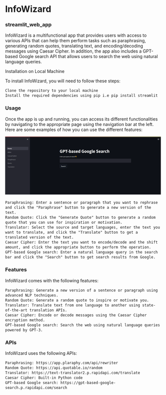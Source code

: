 # InfoWizard
### streamlit_web_app
InfoWizard is a multifunctional app that provides users with access to various APIs that can help them perform tasks such as paraphrasing, generating random quotes, translating text, and encoding/decoding messages using Caesar Cipher. In addition, the app also includes a GPT-based Google search API that allows users to search the web using natural language queries.

Installation on Local Machine

To install InfoWizard, you will need to follow these steps:

    Clone the repository to your local machine
    Install the required dependencies using pip i.e pip install streamlit
    
### Usage

Once the app is up and running, you can access its different functionalities by navigating to the appropriate page using the navigation bar at the left. Here are some examples of how you can use the different features:

![App ScreenShot](screenshot.png)

    Paraphrasing: Enter a sentence or paragraph that you want to rephrase and click the "Paraphrase" button to generate a new version of the text.
    Random Quote: Click the "Generate Quote" button to generate a random quote that you can use for inspiration or motivation.
    Translator: Select the source and target languages, enter the text you want to translate, and click the "Translate" button to get a translated version of the text.
    Caesar Cipher: Enter the text you want to encode/decode and the shift amount, and click the appropriate button to perform the operation.
    GPT-based Google search: Enter a natural language query in the search bar and click the "Search" button to get search results from Google.

### Features

InfoWizard comes with the following features:

    Paraphrasing: Generate a new version of a sentence or paragraph using advanced NLP techniques.
    Random Quote: Generate a random quote to inspire or motivate you.
    Translator: Translate text from one language to another using state-of-the-art translation APIs.
    Caesar Cipher: Encode or decode messages using the Caesar Cipher encryption method.
    GPT-based Google search: Search the web using natural language queries powered by GPT-3.

### APIs

InfoWizard uses the following APIs:

    Paraphrasing: https://app.plaraphy.com/api/rewriter
    Random Quote: https://api.quotable.io/random
    Translator: https://text-translator2.p.rapidapi.com/translate
    Caesar Cipher: Built-in Python code
    GPT-based Google search: https://gpt-based-google-search.p.rapidapi.com/search